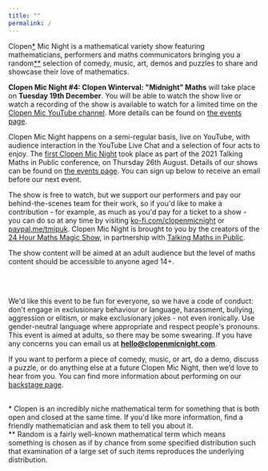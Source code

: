```yaml
---
title: ""
permalink: /
---
```


Clopen<a href='#footnote1'>*</a> Mic Night is a mathematical variety show featuring 
mathematicians, performers and maths communicators bringing you a
random<a href='#footnote2'>**</a> selection of comedy, music, art, demos and puzzles to
share and showcase their love of mathematics.

**Clopen Mic Night #4: Clopen Winterval: "Midnight" Maths** will take place on **Tuesday 19th December**.
You will be able to watch the show live or watch a recording of the show is available to watch for a limited time on the [Clopen Mic YouTube channel](https://www.youtube.com/watch?v=YOARCPdWgog).
More details can be found on [the events page](events/index.md).

Clopen Mic Night happens on a semi-regular basis, live on YouTube, with audience interaction in the YouTube Live Chat and a selection of four 
acts to enjoy. The [first Clopen Mic Night](events/2021-08-26.md) took place as part of the 2021 Talking Maths in 
Public conference, on Thursday 26th August. Details of our shows can be found on [the events page](events/index.md).
You can sign up below to receive an email before our next event.

The show is free to watch, but we support our performers and pay our behind-the-scenes team 
for their work, so if you'd like to make a contribution - for example, as much as you'd pay 
for a ticket to a show - you can do so at any time by visiting 
[ko-fi.com/clopenmicnight](https://ko-fi.com/clopenmicnight) or
[paypal.me/tmipuk](https://paypal.me/tmipuk). Clopen Mic Night is brought to you by the 
creators of the [24 Hour Maths Magic Show](https://24hourmaths.com), in partnership with 
[Talking Maths in Public](https://talkingmathsinpublic.uk/).

The show content will be aimed at an adult audience but the level of maths content should be 
accessible to anyone aged 14+.

<br />

<div class="sender-form-field" data-sender-form-id="ks7i2oxmaq7jqdqvszm" style="text-align:center"></div>

<br />

We'd like this event to be fun for everyone, so we have a code of
conduct: don't engage in exclusionary behaviour or language, harassment,
bullying, aggression or elitism, or make exclusionary jokes - not even
ironically. Use gender-neutral language where appropriate and respect
people's pronouns. This event is aimed at adults, so there may be some
swearing. If you have any concerns you can email us at
**hello@clopenmicnight.com**.

If you want to perform a piece of comedy, music, or art, do a demo, discuss a puzzle, or do anything else at a future Clopen Mic Night, then we’d love to hear from you.
You can find more information about performing on our [backstage page](backstage.md).

<br />

<div class='footnote' id='footnote1'>* Clopen is an incredibly niche mathematical term for something that is both open and closed 
at the same time. If you'd like more information, find a friendly mathematician and ask them 
to tell you about it.
</div>

<div class='footnote' id='footnote2'>** Random is a fairly well-known mathematical term which means something is chosen as if by 
chance from some specified distribution such that examination of a large set of such items 
reproduces the underlying distribution.
</div>
